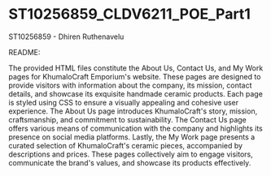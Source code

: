 # ST10256859_CLDV6211_POE_Part1
ST10256859 - Dhiren Ruthenavelu

README:

The provided HTML files constitute the About Us, Contact Us, and My Work pages for KhumaloCraft Emporium's website. These pages are designed to provide visitors with information about the company, its mission, contact details, and showcase its exquisite handmade ceramic products. Each page is styled using CSS to ensure a visually appealing and cohesive user experience. The About Us page introduces KhumaloCraft's story, mission, craftsmanship, and commitment to sustainability. The Contact Us page offers various means of communication with the company and highlights its presence on social media platforms. Lastly, the My Work page presents a curated selection of KhumaloCraft's ceramic pieces, accompanied by descriptions and prices. These pages collectively aim to engage visitors, communicate the brand's values, and showcase its products effectively.
